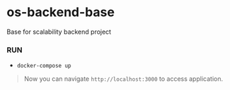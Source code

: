 # os-backend-base
Base for scalability backend project

### RUN
* ```docker-compose up```

> Now you can navigate `http://localhost:3000` to access application. 
